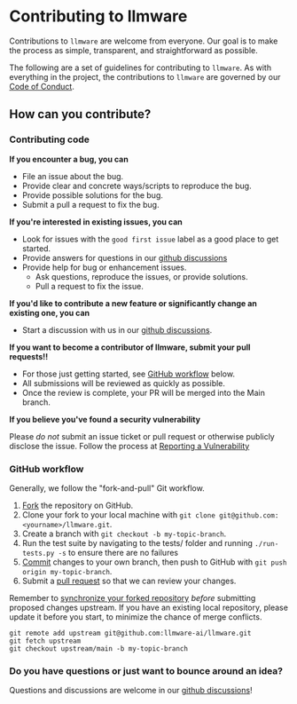 # Contributing to llmware
Contributions to `llmware` are welcome from everyone. Our goal is to make the process as simple, transparent, and straightforward as possible.  

The following are a set of guidelines for contributing to `llmware`.  As with everything in the project, the contributions to `llmware` are governed by our [Code of Conduct](https://github.com/llmware-ai/llmware/blob/main/CODE_OF_CONDUCT.md).

## How can you contribute?

### Contributing code

**If you encounter a bug, you can**

- File an issue about the bug.
- Provide clear and concrete ways/scripts to reproduce the bug.
- Provide possible solutions for the bug.
- Submit a pull a request to fix the bug.

**If you're interested in existing issues, you can**

- Look for issues with the `good first issue` label as a good place to get started.
- Provide answers for questions in our [github discussions](https://github.com/llmware-ai/llmware/discussions)
- Provide help for bug or enhancement issues. 
  - Ask questions, reproduce the issues, or provide solutions.
  - Pull a request to fix the issue.

**If you'd like to contribute a new feature or significantly change an existing one, you can**

- Start a discussion with us in our [github discussions](https://github.com/llmware-ai/llmware/discussions). 

**If you want to become a contributor of llmware, submit your pull requests!!** 

- For those just getting started, see [GitHub workflow](https://github.com/llmware-ai/llmware/blob/main/CONTRIBUTING.md#github-workflow) below.
- All submissions will be reviewed as quickly as possible.
- Once the review is complete, your PR will be merged into the Main branch.

**If you believe you've found a security vulnerability**

Please _do not_ submit an issue ticket or pull request or otherwise publicly disclose the issue.  Follow the process at [Reporting a Vulnerability](https://github.com/llmware-ai/llmware/blob/main/Security.md)

### GitHub workflow

Generally, we follow the "fork-and-pull" Git workflow.

1.  [Fork](https://docs.github.com/en/github/getting-started-with-github/fork-a-repo) the repository on GitHub.
2.  Clone your fork to your local machine with `git clone git@github.com:<yourname>/llmware.git`.
3.  Create a branch with `git checkout -b my-topic-branch`.
4.  Run the test suite by navigating to the tests/ folder and running ```./run-tests.py -s``` to ensure there are no failures
5.  [Commit](https://docs.github.com/en/github/collaborating-with-issues-and-pull-requests/committing-changes-to-a-pull-request-branch-created-from-a-fork) changes to your own branch, then push to GitHub with `git push origin my-topic-branch`.
6.  Submit a [pull request](https://docs.github.com/en/github/collaborating-with-issues-and-pull-requests/about-pull-requests) so that we can review your changes.

Remember to [synchronize your forked repository](https://docs.github.com/en/github/getting-started-with-github/fork-a-repo#keep-your-fork-synced) _before_ submitting proposed changes upstream. If you have an existing local repository, please update it before you start, to minimize the chance of merge conflicts.

```shell
git remote add upstream git@github.com:llmware-ai/llmware.git
git fetch upstream
git checkout upstream/main -b my-topic-branch
```

### Do you have questions or just want to bounce around an idea?
Questions and discussions are welcome in our [github discussions](https://github.com/llmware-ai/llmware/discussions)!
